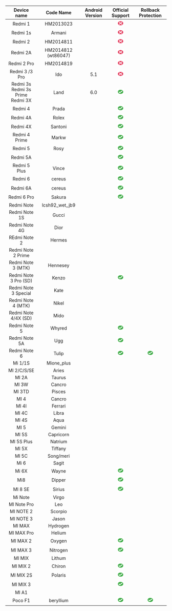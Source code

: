 |              Device name               |      Code Name      | Android Version |                 Official Support                  |                Rollback Protection                |
|:--------------------------------------:|:-------------------:|:---------------:|:-------------------------------------------------:|:-------------------------------------------------:|
|                Redmi 1                 |      HM2013023      |                 | <img src="assets/no.svg" width="20" height="20">  |                                                   |
|                Redmi 1s                |       Armani        |                 | <img src="assets/no.svg" width="20" height="20">  |                                                   |
|                Redmi 2                 |      HM2014811      |                 | <img src="assets/no.svg" width="20" height="20">  |                                                   |
|                Redmi 2A                | HM2014812 (wt86047) |                 | <img src="assets/no.svg" width="20" height="20">  |                                                   |
|              Redmi 2 Pro               |      HM2014819      |                 | <img src="assets/no.svg" width="20" height="20">  |                                                   |
|             Redmi 3 /3 Pro             |         Ido         |       5.1       | <img src="assets/no.svg" width="20" height="20">  |                                                   |
| Redmi 3s<br>Redmi 3s Prime<br>Redmi 3X |        Land         |       6.0       | <img src="assets/yes.svg" width="20" height="20"> |                                                   |
|                Redmi 4                 |        Prada        |                 | <img src="assets/yes.svg" width="20" height="20"> |                                                   |
|                Redmi 4A                |        Rolex        |                 | <img src="assets/yes.svg" width="20" height="20"> |                                                   |
|                Redmi 4X                |       Santoni       |                 | <img src="assets/yes.svg" width="20" height="20"> |                                                   |
|             Redmi 4 Prime              |        Markw        |                 | <img src="assets/yes.svg" width="20" height="20"> |                                                   |
|                Redmi 5                 |        Rosy         |                 | <img src="assets/yes.svg" width="20" height="20"> |                                                   |
|                Redmi 5A                |                     |                 | <img src="assets/yes.svg" width="20" height="20"> |                                                   |
|              Redmi 5 Plus              |        Vince        |                 | <img src="assets/yes.svg" width="20" height="20"> |                                                   |
|                Redmi 6                 |       cereus        |                 | <img src="assets/yes.svg" width="20" height="20"> |                                                   |
|                Redmi 6A                |       cereus        |                 | <img src="assets/yes.svg" width="20" height="20"> |                                                   |
|              Redmi 6 Pro               |       Sakura        |                 | <img src="assets/yes.svg" width="20" height="20"> |                                                   |
|               Redmi Note               |   lcsh92_wet_jb9    |                 |                                                   |                                                   |
|             Redmi Note 1S              |        Gucci        |                 |                                                   |                                                   |
|             Redmi Note 4G              |        Dior         |                 |                                                   |                                                   |
|              REdmi Note 2              |       Hermes        |                 |                                                   |                                                   |
|           Redmi Note 2 Prime           |                     |                 |                                                   |                                                   |
|           Redmi Note 3 (MTK)           |      Hennesey       |                 |                                                   |                                                   |
|         Redmi Note 3 Pro (SD)          |        Kenzo        |                 | <img src="assets/yes.svg" width="20" height="20"> |                                                   |
|          Redmi Note 3 Special          |        Kate         |                 |                                                   |                                                   |
|           Redmi Note 4 (MTK)           |        Nikel        |                 |                                                   |                                                   |
|          Redmi Note 4/4X (SD)          |        Mido         |                 |                                                   |                                                   |
|              Redmi Note 5              |       Whyred        |                 | <img src="assets/yes.svg" width="20" height="20"> |                                                   |
|             Redmi Note 5A              |         Ugg         |                 | <img src="assets/yes.svg" width="20" height="20"> |                                                   |
|              Redmi Note 6              |        Tulip        |                 | <img src="assets/yes.svg" width="20" height="20"> | <img src="assets/yes.svg" width="20" height="20"> |
|                Mi 1/1S                 |     Mione_plus      |                 |                                                   |                                                   |
|              MI 2/C/S/SE               |        Aries        |                 |                                                   |                                                   |
|                 MI 2A                  |       Taurus        |                 |                                                   |                                                   |
|                 MI 3W                  |       Cancro        |                 |                                                   |                                                   |
|                 MI 3TD                 |       Pisces        |                 |                                                   |                                                   |
|                  MI 4                  |       Cancro        |                 |                                                   |                                                   |
|                 MI 4I                  |       Ferrari       |                 |                                                   |                                                   |
|                 MI 4C                  |        Libra        |                 |                                                   |                                                   |
|                 MI 4S                  |        Aqua         |                 |                                                   |                                                   |
|                  MI 5                  |       Gemini        |                 |                                                   |                                                   |
|                 MI 5S                  |      Capricorn      |                 |                                                   |                                                   |
|               MI 5S Plus               |       Natrium       |                 |                                                   |                                                   |
|                 MI 5X                  |       Tiffany       |                 |                                                   |                                                   |
|                 MI 5C                  |      Song/meri      |                 |                                                   |                                                   |
|                  Mi 6                  |        Sagit        |                 |                                                   |                                                   |
|                 Mi 6X                  |        Wayne        |                 | <img src="assets/yes.svg" width="20" height="20"> |                                                   |
|                  Mi8                   |       Dipper        |                 | <img src="assets/yes.svg" width="20" height="20"> |                                                   |
|                MI 8 SE                 |       Sirius        |                 | <img src="assets/yes.svg" width="20" height="20"> |                                                   |
|                Mi Note                 |        Virgo        |                 |                                                   |                                                   |
|              MI Note Pro               |         Leo         |                 |                                                   |                                                   |
|               MI NOTE 2                |       Scorpio       |                 |                                                   |                                                   |
|               MI NOTE 3                |        Jason        |                 |                                                   |                                                   |
|                 MI MAX                 |      Hydrogen       |                 |                                                   |                                                   |
|               MI MAX Pro               |       Helium        |                 |                                                   |                                                   |
|                MI MAX 2                |       Oxygen        |                 | <img src="assets/yes.svg" width="20" height="20"> |                                                   |
|                MI MAX 3                |      Nitrogen       |                 | <img src="assets/yes.svg" width="20" height="20"> |                                                   |
|                 MI MIX                 |       Lithum        |                 |                                                   |                                                   |
|                MI MIX 2                |       Chiron        |                 | <img src="assets/yes.svg" width="20" height="20"> |                                                   |
|               MI MIX 2S                |       Polaris       |                 | <img src="assets/yes.svg" width="20" height="20"> |                                                   |
|                MI MIX 3                |                     |                 | <img src="assets/yes.svg" width="20" height="20"> |                                                   |
|                 MI A1                  |                     |                 |                                                   |                                                   |
|                Poco F1                 |      beryllium      |                 | <img src="assets/yes.svg" width="20" height="20"> | <img src="assets/yes.svg" width="20" height="20"> |

